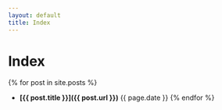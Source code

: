 ```yaml
---
layout: default
title: Index
---
```


# Index
{% for post in site.posts %}
* **[{{ post.title }}]({{ post.url }})** {{ page.date }}
{% endfor %}